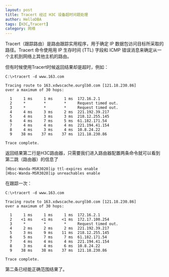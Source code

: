 ```yaml
---
layout: post
title: Tracert 经过 H3C 设备超时问题处理
author: HelloDBA
tags: [H3C,Tracert]
category: 网络
---
```


Tracert（跟踪路由）是路由跟踪实用程序，用于确定 IP 数据包访问目标所采取的路径。Tracert 命令使用用 IP 生存时间 (TTL) 字段和 ICMP 错误消息来确定从一个主机到网络上其他主机的路由。

但有时候使用Tracert时候返回结果却是超时，例如：

```
C:\>tracert -d www.163.com

Tracing route to 163.xdwscache.ourglb0.com [121.18.230.86]
over a maximum of 30 hops:

  1     1 ms     1 ms     1 ms  172.16.2.1
  2     *        *        *     Request timed out.
  3     *        *        *     Request timed out.
  4     4 ms     3 ms     2 ms  221.192.39.217
  5     4 ms     3 ms     3 ms  218.12.255.145
  6     4 ms     7 ms     5 ms  61.182.171.54
  7     4 ms     4 ms     4 ms  221.194.41.154
  8     4 ms     3 ms     4 ms  10.8.24.22
  9    38 ms    37 ms    37 ms  121.18.230.86

Trace complete.

```
返回结果第二行是H3C路由器，只需要我们进入路由器配置两条命令就可以看到第二跳（路由器）的信息了

```
[Hbsc-Wanda-MSR3020]ip ttl-expires enable      
[Hbsc-Wanda-MSR3020]ip unreachables enable   

```
在跟踪一次：

```
C:\>tracert -d www.163.com

Tracing route to 163.xdwscache.ourglb0.com [121.18.230.86]
over a maximum of 30 hops:

  1     1 ms     1 ms     1 ms  172.16.2.1
  2    <1 ms    <1 ms    <1 ms  172.17.100.254
  3     *        *        *     Request timed out.
  4     2 ms     2 ms     2 ms  221.192.39.217
  5     3 ms     9 ms    11 ms  218.12.255.145
  6     5 ms     7 ms     7 ms  61.182.171.54
  7     4 ms     4 ms     4 ms  221.194.41.154
  8     3 ms     4 ms     6 ms  10.8.24.22
  9    38 ms    38 ms    37 ms  121.18.230.86

Trace complete.

```

第二条已经能正确范围结果了。